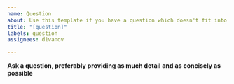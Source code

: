 ```yaml
---
name: Question
about: Use this template if you have a question which doesn't fit into any other category
title: "[question]"
labels: question
assignees: d1vanov

---
```


**Ask a question, preferably providing as much detail and as concisely as possible**
